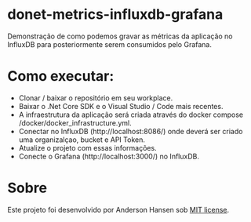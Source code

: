# donet-metrics-influxdb-grafana
Demonstração de como podemos gravar as métricas da aplicação no InfluxDB para posteriormente serem consumidos pelo Grafana. 	  

# Como executar:
- Clonar / baixar o repositório em seu workplace.
- Baixar o .Net Core SDK e o Visual Studio / Code mais recentes.
- A infraestrutura da aplicação será criada através do docker compose /docker/docker_infrastructure.yml.
- Conectar no InfluxDB (http://localhost:8086/) onde deverá ser criado uma organizalçao, bucket e API Token.
- Atualize o projeto com essas informações.
- Conecte o Grafana (http://localhost:3000/) no InfluxDB.

# Sobre
Este projeto foi desenvolvido por Anderson Hansen sob [MIT license](LICENSE).